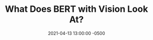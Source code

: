 ---
layout: post
title: What Does BERT with Vision Look At?
authors: Liunian Harold Li, Mark Yatskar, Da Yin, Cho-Jui Hsieh and Kai-Wei Chang
venue: ACL 2020
published: 2020-07-01 13:00:00 -0500
link: https://aclanthology.org/2020.acl-main.469/
date: 2021-04-13 13:00:00 -0500
location: Online
leader: Xiaohan Zhang
tags:
- Learning and Planning
---